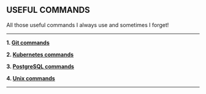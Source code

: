 USEFUL COMMANDS
---------------------------------------------------------------

All those useful commands I always use and sometimes I forget!

---------------------------------------------------------------

**1. [Git commands](./git-commands/README.md)**

**2. [Kubernetes commands](./kubernetes-commands/README.md)**

**3. [PostgreSQL commands](./postgresql-commands/README.md)**

**4. [Unix commands](./unix-commands/README.md)**

---------------------------------------------------------------